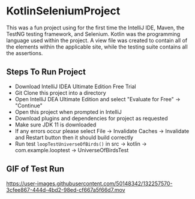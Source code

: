 # KotlinSeleniumProject

This was a fun project using for the first time the IntelliJ IDE, Maven, the TestNG testing framework, and Selenium. Kotlin was the programming language used within the project. A view file was created to contain all of the elements within the applicable site, while the testing suite contains all the assertions.

## Steps To Run Project

- Download IntelliJ IDEA Ultimate Edition Free Trial
- Git Clone this project into a directory
- Open IntelliJ DEA Ultimate Edition and select "Evaluate for Free" -> "Continue"
- Open this project when prompted in IntelliJ
- Download plugins and dependencies for project as requested
- Make sure JDK 11 is downloaded
- If any errors occur please select File -> Invalidate Caches -> Invalidate and Restart button then it should build correctly
- Run test `loopTestUniverseOfBirds()` in src -> kotlin -> com.example.looptest -> UniverseOfBirdsTest 

## GIF of Test Run
https://user-images.githubusercontent.com/50148342/132257570-3cfee867-444d-4bd2-98ed-cf667a5f66d7.mov
